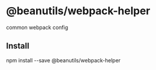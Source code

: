 # @beanutils/webpack-helper
common webpack config

## Install
npm install --save @beanutils/webpack-helper